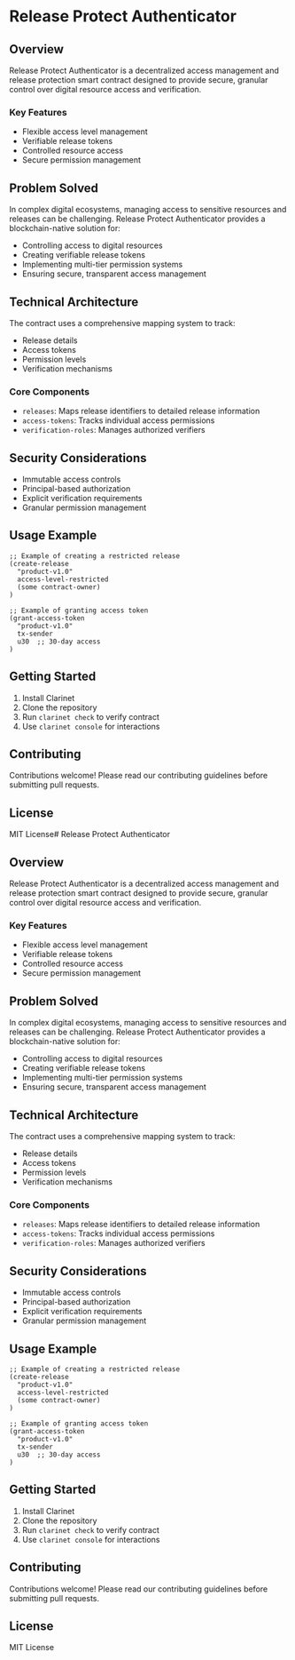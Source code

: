# Release Protect Authenticator

## Overview

Release Protect Authenticator is a decentralized access management and release protection smart contract designed to provide secure, granular control over digital resource access and verification.

### Key Features

- Flexible access level management
- Verifiable release tokens
- Controlled resource access
- Secure permission management

## Problem Solved

In complex digital ecosystems, managing access to sensitive resources and releases can be challenging. Release Protect Authenticator provides a blockchain-native solution for:

- Controlling access to digital resources
- Creating verifiable release tokens
- Implementing multi-tier permission systems
- Ensuring secure, transparent access management

## Technical Architecture

The contract uses a comprehensive mapping system to track:
- Release details
- Access tokens
- Permission levels
- Verification mechanisms

### Core Components

- `releases`: Maps release identifiers to detailed release information
- `access-tokens`: Tracks individual access permissions
- `verification-roles`: Manages authorized verifiers

## Security Considerations

- Immutable access controls
- Principal-based authorization
- Explicit verification requirements
- Granular permission management

## Usage Example

```clarity
;; Example of creating a restricted release
(create-release 
  "product-v1.0" 
  access-level-restricted 
  (some contract-owner)
)

;; Example of granting access token
(grant-access-token 
  "product-v1.0" 
  tx-sender 
  u30  ;; 30-day access
)
```

## Getting Started

1. Install Clarinet
2. Clone the repository
3. Run `clarinet check` to verify contract
4. Use `clarinet console` for interactions

## Contributing

Contributions welcome! Please read our contributing guidelines before submitting pull requests.

## License

MIT License# Release Protect Authenticator

## Overview

Release Protect Authenticator is a decentralized access management and release protection smart contract designed to provide secure, granular control over digital resource access and verification.

### Key Features

- Flexible access level management
- Verifiable release tokens
- Controlled resource access
- Secure permission management

## Problem Solved

In complex digital ecosystems, managing access to sensitive resources and releases can be challenging. Release Protect Authenticator provides a blockchain-native solution for:

- Controlling access to digital resources
- Creating verifiable release tokens
- Implementing multi-tier permission systems
- Ensuring secure, transparent access management

## Technical Architecture

The contract uses a comprehensive mapping system to track:
- Release details
- Access tokens
- Permission levels
- Verification mechanisms

### Core Components

- `releases`: Maps release identifiers to detailed release information
- `access-tokens`: Tracks individual access permissions
- `verification-roles`: Manages authorized verifiers

## Security Considerations

- Immutable access controls
- Principal-based authorization
- Explicit verification requirements
- Granular permission management

## Usage Example

```clarity
;; Example of creating a restricted release
(create-release 
  "product-v1.0" 
  access-level-restricted 
  (some contract-owner)
)

;; Example of granting access token
(grant-access-token 
  "product-v1.0" 
  tx-sender 
  u30  ;; 30-day access
)
```

## Getting Started

1. Install Clarinet
2. Clone the repository
3. Run `clarinet check` to verify contract
4. Use `clarinet console` for interactions

## Contributing

Contributions welcome! Please read our contributing guidelines before submitting pull requests.

## License

MIT License
